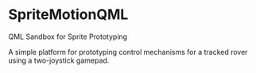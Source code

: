 # SpriteMotionQML
QML Sandbox for Sprite Prototyping

A simple platform for prototyping control mechanisms for a tracked rover using a two-joystick gamepad.
